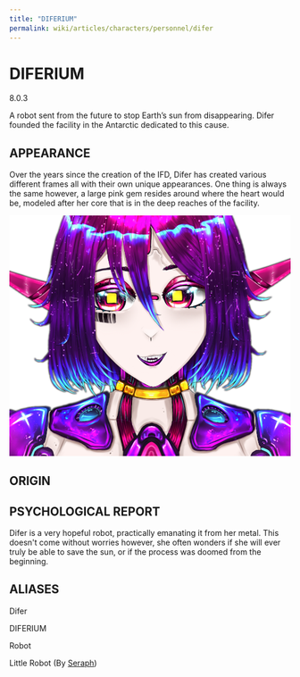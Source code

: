 ```yaml
---
title: "DIFERIUM"
permalink: wiki/articles/characters/personnel/difer
---
```

# DIFERIUM
<span class="version">8.0.3</span> 

A robot sent from the future to stop Earth’s sun from disappearing. Difer founded the facility in the Antarctic dedicated to this cause.
## APPEARANCE
Over the years since the creation of the IFD, Difer has created various different frames all with their own unique appearances. One thing is always the same however, a large pink gem resides around where the heart would be, modeled after her core that is in the deep reaches of the facility.

![Headshot of Difer's latest frame, Version 8.](/articles/img/difer.png)
## ORIGIN

## PSYCHOLOGICAL REPORT
Difer is a very hopeful robot, practically emanating it from her metal. This doesn't come without worries however, she often wonders if she will ever truly be able to save the sun, or if the process was doomed from the beginning.

## ALIASES
Difer

DIFERIUM

Robot

Little Robot (By [Seraph](/wiki/articles/characters/pantheon/seraph))